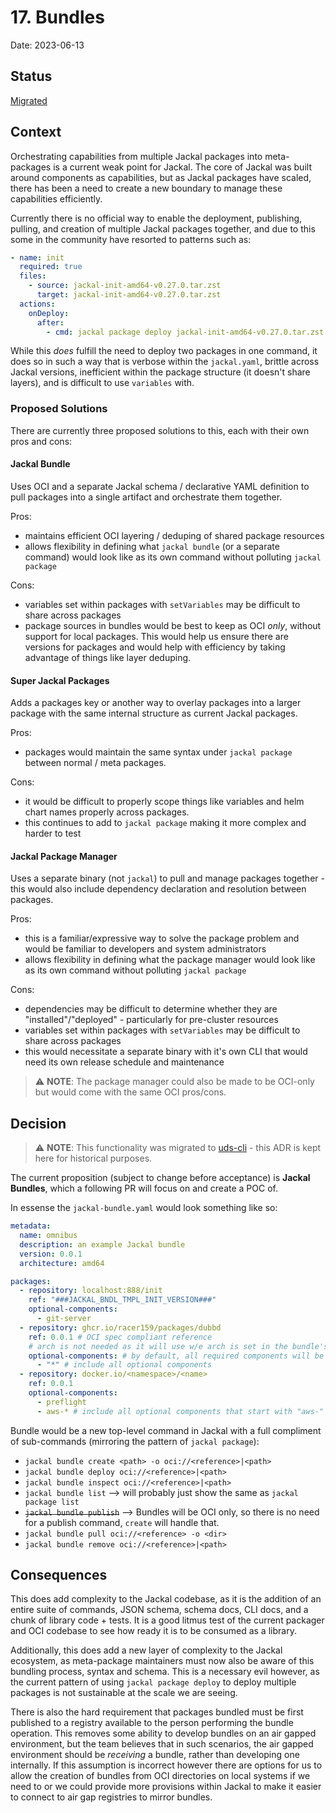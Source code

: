 # 17. Bundles

Date: 2023-06-13

## Status

[Migrated](https://github.com/defenseunicorns/uds-cli)

## Context

Orchestrating capabilities from multiple Jackal packages into meta-packages is a current weak point for Jackal. The core of Jackal was built around components as capabilities, but as Jackal packages have scaled, there has been a need to create a new boundary to manage these capabilities efficiently.

Currently there is no official way to enable the deployment, publishing, pulling, and creation of multiple Jackal packages together, and due to this some in the community have resorted to patterns such as:

```yaml
- name: init
  required: true
  files:
    - source: jackal-init-amd64-v0.27.0.tar.zst
      target: jackal-init-amd64-v0.27.0.tar.zst
  actions:
    onDeploy:
      after:
        - cmd: jackal package deploy jackal-init-amd64-v0.27.0.tar.zst --components git-server --confirm -l warn
```

While this _does_ fulfill the need to deploy two packages in one command, it does so in such a way that is verbose within the `jackal.yaml`, brittle across Jackal versions, inefficient within the package structure (it doesn't share layers), and is difficult to use `variables` with.

### Proposed Solutions

There are currently three proposed solutions to this, each with their own pros and cons:

#### Jackal Bundle

Uses OCI and a separate Jackal schema / declarative YAML definition to pull packages into a single artifact and orchestrate them together.

Pros:

- maintains efficient OCI layering / deduping of shared package resources
- allows flexibility in defining what `jackal bundle` (or a separate command) would look like as its own command without polluting `jackal package`

Cons:

- variables set within packages with `setVariables` may be difficult to share across packages
- package sources in bundles would be best to keep as OCI _only_, without support for local packages. This would help us ensure there are versions for packages and would help with efficiency by taking advantage of things like layer deduping.

#### Super Jackal Packages

Adds a packages key or another way to overlay packages into a larger package with the same internal structure as current Jackal packages.

Pros:

- packages would maintain the same syntax under `jackal package` between normal / meta packages.

Cons:

- it would be difficult to properly scope things like variables and helm chart names properly across packages.
- this continues to add to `jackal package` making it more complex and harder to test

#### Jackal Package Manager

Uses a separate binary (not `jackal`) to pull and manage packages together - this would also include dependency declaration and resolution between packages.

Pros:

- this is a familiar/expressive way to solve the package problem and would be familiar to developers and system administrators
- allows flexibility in defining what the package manager would look like as its own command without polluting `jackal package`

Cons:

- dependencies may be difficult to determine whether they are "installed"/"deployed" - particularly for pre-cluster resources
- variables set within packages with `setVariables` may be difficult to share across packages
- this would necessitate a separate binary with it's own CLI that would need its own release schedule and maintenance

> :warning: **NOTE**: The package manager could also be made to be OCI-only but would come with the same OCI pros/cons.

## Decision

> :warning: **NOTE**: This functionality was migrated to [uds-cli](https://github.com/defenseunicorns/uds-cli) - this ADR is kept here for historical purposes.

The current proposition (subject to change before acceptance) is **Jackal Bundles**, which a following PR will focus on and create a POC of.

In essense the `jackal-bundle.yaml` would look something like so:

```yaml
metadata:
  name: omnibus
  description: an example Jackal bundle
  version: 0.0.1
  architecture: amd64

packages:
  - repository: localhost:888/init
    ref: "###JACKAL_BNDL_TMPL_INIT_VERSION###"
    optional-components:
      - git-server
  - repository: ghcr.io/racer159/packages/dubbd
    ref: 0.0.1 # OCI spec compliant reference
    # arch is not needed as it will use w/e arch is set in the bundle's metadata
    optional-components: # by default, all required components will be included
      - "*" # include all optional components
  - repository: docker.io/<namespace>/<name>
    ref: 0.0.1
    optional-components:
      - preflight
      - aws-* # include all optional components that start with "aws-"
```

Bundle would be a new top-level command in Jackal with a full compliment of sub-commands (mirroring the pattern of `jackal package`):

- `jackal bundle create <path> -o oci://<reference>|<path>`
- `jackal bundle deploy oci://<reference>|<path>`
- `jackal bundle inspect oci://<reference>|<path>`
- `jackal bundle list` --> will probably just show the same as `jackal package list`
- ~~`jackal bundle publish`~~ --> Bundles will be OCI only, so there is no need for a publish command, `create` will handle that.
- `jackal bundle pull oci://<reference> -o <dir>`
- `jackal bundle remove oci://<reference>|<path>`

## Consequences

This does add complexity to the Jackal codebase, as it is the addition of an entire suite of commands, JSON schema, schema docs, CLI docs, and a chunk of library code + tests.  It is a good litmus test of the current packager and OCI codebase to see how ready it is to be consumed as a library.

Additionally, this does add a new layer of complexity to the Jackal ecosystem, as meta-package maintainers must now also be aware of this bundling process, syntax and schema.  This is a necessary evil however, as the current pattern of using `jackal package deploy` to deploy multiple packages is not sustainable at the scale we are seeing.

There is also the hard requirement that packages bundled must be first published to a registry available to the person performing the bundle operation. This removes some ability to develop bundles on an air gapped environment, but the team believes that in such scenarios, the air gapped environment should be _receiving_ a bundle, rather than developing one internally.  If this assumption is incorrect however there are options for us to allow the creation of bundles from OCI directories on local systems if we need to or we could provide more provisions within Jackal to make it easier to connect to air gap registries to mirror bundles.
